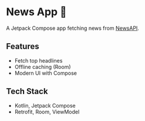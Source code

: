 # News App 📰
A Jetpack Compose app fetching news from [NewsAPI](https://newsapi.org).

## Features
- Fetch top headlines
- Offline caching (Room)
- Modern UI with Compose

## Tech Stack
- Kotlin, Jetpack Compose
- Retrofit, Room, ViewModel